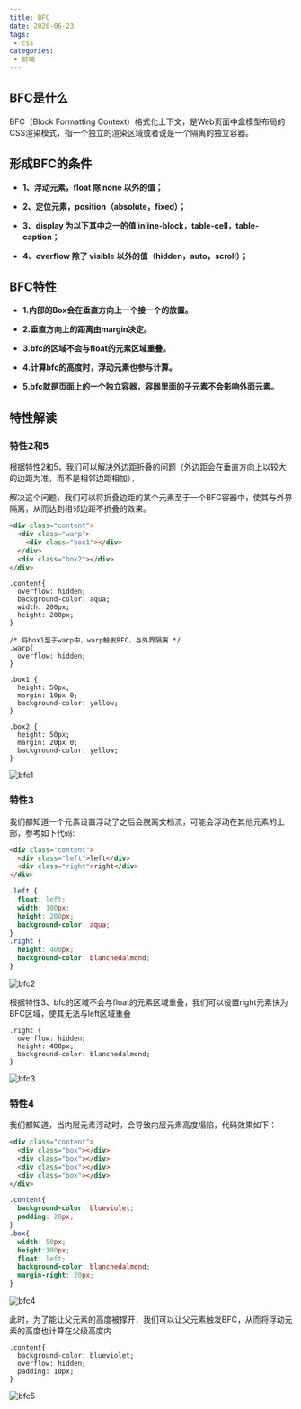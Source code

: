 ```yaml
---
title: BFC
date: 2020-06-23
tags:
 - css
categories:
 - 前端
---
```


## BFC是什么

BFC（Block Formatting Context）格式化上下文，是Web页面中盒模型布局的CSS渲染模式，指一个独立的渲染区域或者说是一个隔离的独立容器。

## 形成BFC的条件

*  **1、浮动元素，float 除 none 以外的值；**

*  **2、定位元素，position（absolute，fixed）；** 

*  **3、display 为以下其中之一的值 inline-block，table-cell，table-caption；** 

*  **4、overflow 除了 visible 以外的值（hidden，auto，scroll）；**

## BFC特性

*  **1.内部的Box会在垂直方向上一个接一个的放置。**

*  **2.垂直方向上的距离由margin决定。**

*  **3.bfc的区域不会与float的元素区域重叠。**

*  **4.计算bfc的高度时，浮动元素也参与计算。**

*  **5.bfc就是页面上的一个独立容器，容器里面的子元素不会影响外面元素。**

## 特性解读

### 特性2和5

根据特性2和5，我们可以解决外边距折叠的问题（外边距会在垂直方向上以较大的边距为准，而不是相邻边距相加），

解决这个问题，我们可以将折叠边距的某个元素至于一个BFC容器中，使其与外界隔离，从而达到相邻边距不折叠的效果。

```html
<div class="content">
  <div class="warp">
    <div class="box1"></div>
  </div>
  <div class="box2"></div>
</div>
```

```css{2,10}
.content{
  overflow: hidden;
  background-color: aqua;
  width: 200px;
  height: 200px;
}

/* 将box1至于warp中，warp触发BFC，与外界隔离 */
.warp{
  overflow: hidden;
}

.box1 {
  height: 50px;
  margin: 10px 0;
  background-color: yellow;
}

.box2 {
  height: 50px;
  margin: 20px 0;
  background-color: yellow;
}
```
![bfc1](~@Front/css/images/bfc1.png)

### 特性3

我们都知道一个元素设置浮动了之后会脱离文档流，可能会浮动在其他元素的上部，参考如下代码:

```html
<div class="content">
  <div class="left">left</div>
  <div class="right">right</div>
</div>
```

```css
.left {
  float: left;
  width: 100px;
  height: 200px;
  background-color: aqua;
}
.right {
  height: 400px;
  background-color: blanchedalmond;
}
```
![bfc2](~@Front/css/images/bfc2.png)


根据特性3、bfc的区域不会与float的元素区域重叠，我们可以设置right元素快为BFC区域，使其无法与left区域重叠
```css{2}
.right {
  overflow: hidden;
  height: 400px;
  background-color: blanchedalmond;
}
```
![bfc3](~@Front/css/images/bfc3.png)

### 特性4

我们都知道，当内层元素浮动时，会导致内层元素高度塌陷，代码效果如下：
```html
<div class="content">
  <div class="box"></div>
  <div class="box"></div>
  <div class="box"></div>
  <div class="box"></div>
</div>
```
```css
.content{
  background-color: blueviolet;
  padding: 20px;
}
.box{
  width: 50px;
  height:100px;
  float: left;
  background-color: blanchedalmond;
  margin-right: 20px;
}
```
![bfc4](~@Front/css/images/bfc4.png)

此时，为了能让父元素的高度被撑开，我们可以让父元素触发BFC，从而将浮动元素的高度也计算在父级高度内

```css{3}
.content{
  background-color: blueviolet;
  overflow: hidden;
  padding: 10px;
}
```
![bfc5](~@Front/css/images/bfc5.png)






